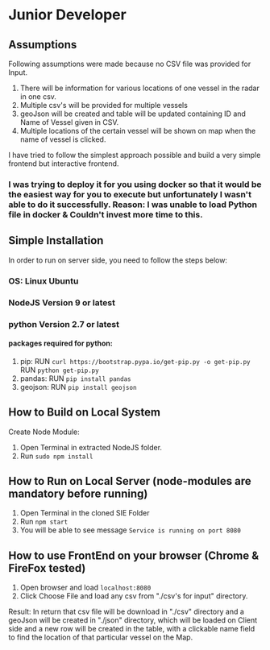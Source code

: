 # Junior Developer

## Assumptions

Following assumptions were made because no CSV file was provided for Input.
1. There will be information for various locations of one vessel in the radar in one csv.
2. Multiple csv's will be provided for multiple vessels 
3. geoJson will be created and table will be updated containing ID and Name of Vessel given in CSV. 
4. Multiple locations of the certain vessel will be shown on map when the name of vessel is clicked.

I have tried to follow the simplest approach possible and build a very simple frontend but interactive frontend.

### I was trying to deploy it for you using docker so that it would be the easiest way for you to execute but unfortunately I wasn't able to do it successfully. Reason: I was unable to load Python file in docker & Couldn't invest more time to this.


## Simple Installation

In order to run on server side, you need to follow the steps below:
### OS: Linux Ubuntu

### NodeJS Version 9 or latest
### python Version 2.7 or latest

#### packages required for python: 
1. pip:
	RUN `curl https://bootstrap.pypa.io/get-pip.py -o get-pip.py`
	RUN `python get-pip.py`
2. pandas: RUN `pip install pandas`
3. geojson: RUN `pip install geojson`

## How to Build on Local System

Create Node Module:

1. Open Terminal in extracted NodeJS folder.
2. Run `sudo npm install`


## How to Run on Local Server (node-modules are mandatory before running) 
1. Open Terminal in the cloned SIE Folder 
2. Run `npm start`
3. You will be able to see message `Service is running on port 8080`

## How to use FrontEnd on your browser (Chrome & FireFox tested)
1. Open browser and load `localhost:8080`
2. Click Choose File and load any csv from "./csv's for input" directory.

Result: In return that csv file will be download in "./csv" directory and a geoJson will be created in "./json" directory, which will be loaded on Client side and a new row will be created in the table, with a clickable name field to find the location of that particular vessel on the Map.


